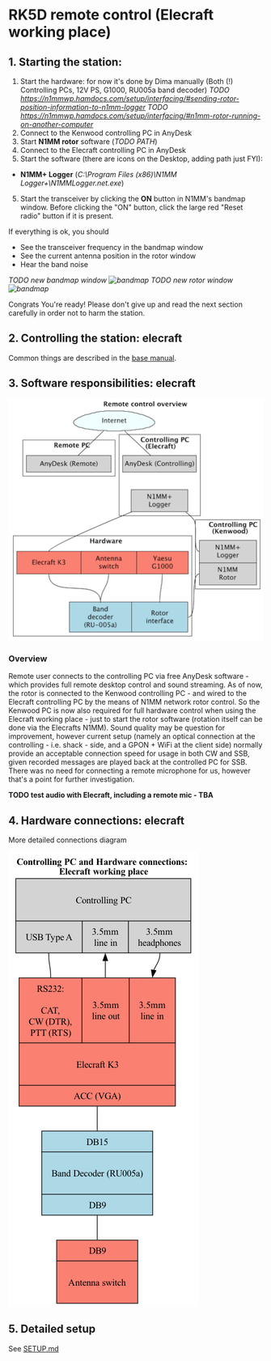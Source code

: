 # RK5D remote control (Elecraft working place)

## 1. Starting the station:
1. Start the hardware: for now it's done by Dima manually (Both (!) Controlling PCs, 12V PS, G1000, RU005a band decoder)
*TODO https://n1mmwp.hamdocs.com/setup/interfacing/#sending-rotor-position-information-to-n1mm-logger*
*TODO https://n1mmwp.hamdocs.com/setup/interfacing/#n1mm-rotor-running-on-another-computer*
2. Connect to the Kenwood controlling PC in AnyDesk
3. Start **N1MM rotor** software (*TODO PATH*)
3. Connect to the Elecraft controlling PC in AnyDesk
4. Start the software (there are icons on the Desktop, adding path just FYI):
- **N1MM+ Logger** (*C:\Program Files (x86)\N1MM Logger+\N1MMLogger.net.exe*)
5. Start the transceiver by clicking the **ON** button in N1MM's bandmap window. Before clicking the "ON" button, click the large red "Reset radio" button if it is present.

If everything is ok, you should
- See the transceiver frequency in the bandmap window
- See the current antenna position in the rotor window
- Hear the band noise

*TODO new bandmap window ![bandmap](bandmap.png)*
*TODO new rotor window ![bandmap](rotor.png)*

Congrats You're ready! Please don't give up and read the next section carefully in order not to harm the station.

## 2. Controlling the station: elecraft
Common things are described in the [base manual](../README.md).

## 3. Software responsibilities: elecraft
![software](gv/sw.png)

### Overview
Remote user connects to the controlling PC via free AnyDesk software - which provides full remote desktop control and sound streaming.
As of now, the rotor is connected to the Kenwood controlling PC - and wired to the Elecraft controlling PC by the means of N1MM network rotor control.
So the Kenwood PC is now also required for full hardware control when using the Elecraft working place - just to start the rotor software (rotation itself can be done via the Elecrafts N1MM).
Sound quality may be question for improvement, however current setup (namely an optical connection at the controlling - i.e. shack - side, 
and a GPON + WiFi at the client side) normally provide an acceptable connection speed for usage in both CW and SSB, 
given recorded messages are played back at the controlled PC for SSB.
There was no need for connecting a remote microphone for us, however that's a point for further investigation.

**TODO test audio with Elecraft, including a remote mic - TBA**

## 4. Hardware connections: elecraft
More detailed connections diagram

![hardware](gv/hw.png)

## 5. Detailed setup
See [SETUP.md](SETUP.md)